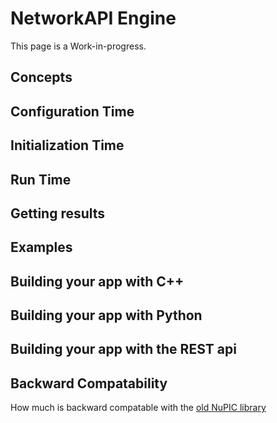 # NetworkAPI Engine

This page is a Work-in-progress.
## Concepts
## Configuration Time
## Initialization Time
## Run Time
## Getting results

## Examples
## Building your app with C++
## Building your app with Python
## Building your app with the REST api

## Backward Compatability 
How much is backward compatable with the [old NuPIC library](http://nupic.docs.numenta.org/stable/index.html)


